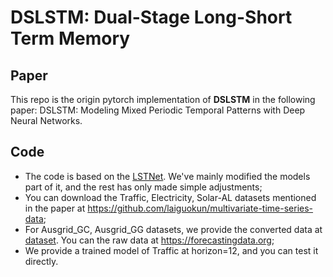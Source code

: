 # DSLSTM: Dual-Stage Long-Short Term Memory
## Paper
This repo is the origin pytorch implementation of **DSLSTM** in the following paper: DSLSTM: Modeling Mixed Periodic Temporal Patterns with Deep Neural Networks.
## Code
* The code is based on the [LSTNet](https://github.com/laiguokun/LSTNet). We've mainly modified the models part of it, and the rest has only made simple adjustments;
* You can download the Traffic, Electricity, Solar-AL datasets mentioned in the paper at https://github.com/laiguokun/multivariate-time-series-data;
* For Ausgrid_GC, Ausgrid_GG datasets, we provide the converted data at [dataset](https://github.com/wanggis/DSLSTM/tree/main/datasets). You can the raw data at  https://forecastingdata.org;
* We provide a trained model of Traffic at horizon=12, and you can test it directly.

